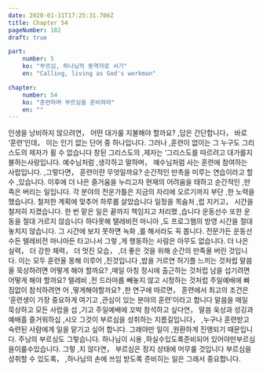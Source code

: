 ```yaml
---
date: 2020-01-31T17:25:31.706Z
title: Chapter 54
pageNumber: 182
draft: true

part:
    number: 5
    ko: "부르심, 하나님의 동역자로 서기"
    en: "Calling, living as God's workman"

chapter:
    number: 54
    ko: "훈련하며 부르심을 준비하라"
    en: ""
---
```

인생을 낭비하지 않으려연， 어떤 대가룰 지불해야 할까요? ,답은 간단합니다， 바로 ‘훈련’인데， 이는 인기 없는 단어 중 하나입니다. 그러나 ,훈련이 없이는 그 누구도 그리스도의 제자가 휠 수 없습니다 창된 그리스도의 ,제자는 ‘그리스도를 따르려고 대가를지불하는사랑입니다. 예수님처럼 ,생각하고 말하며， 예수님처럼 사는 훈련에 참여하는 사랍입니다. ,그렇다면， 훈련이란 무엇일까요? 순간적인 만촉을 미루는 연습이라고 할 수 ,있습니다. 이후에 더 나은 즐거움을 누리고자 현재의 어려움을 태하고 순간적인 ,만족은 버리는 일입니다. 각 분야의 전운가틀은 지금의 자리에 오르기까지 부단 ,한 노력을 했습니다. 철저한 계획에 맞추어 하루룹 살았습니다 일정을 목숨처 ,럽 지키고， 시간을 철저히 지켰습니다. 한 번 맡은 일은 끝까지 책임지고 처리했 ,습니다 운동선수 또한 운동을 절대 거르지 않습니다 하다못해 탤레비전 마니아 ,도 프로그햄의 방영 시간을 절대 놓치지 않습니다. 그 시간에 보지 못하면 녹화 ,를 해서라도 꼭 봅니다. 전문가든 운동선수든 텔레비전 마니아든 타고나서 그렇 ,게 행동하는 사람은 아무도 없습니다. 더 나은 실력， 더 강한 체력， 더 멋진 모습， ,더 좋은 것을 위해 순간의 만족올 버린 것입니다. 이는 모두 훈련올 몽해 이루어 ,진것입니다 ,밥을 거르연 허기플 느끼는 것처럽 말씀올 묵상하려면 어떻게 해야 할까요? ,매일 아칭 정시에 출근하는 것처럽 남을 섭기려면 어떻게 해야 할까요? 텔레비 ,전 드라마룹 빼놓지 않고 시청하는 것처럽 주일예배에 빠짐없이 참석하려연 어 ,떻게해야할까요? ,한 연구에 따르면， 훈련에서 최고의 조건은 ‘훈련생이 가장 중요하게 여기고 ,관심이 있는 분야의 훈련’이라고 합니다 말씀을 매일 묵상하고 모든 사랍을 섭 ,기고 주일예배에 꼬박 참석하고 싶다연， 말씀 욱상과 성깅과 예배흘 즐거워하십 ,시오 그것이 부르심을 성취하는 지름길입니다， ,누구나 훈련받고 숙련된 사람에게 일을 맡기고 싶어 합니다. 그래야만 일이 ,원환하게 진앵되기 때문입니다. 주닝의 부르싱도 그렇습니다. 하나님이 시용 ,하실수있도록준비되어 있어야만부르심을이룰수있습니다. 그렇 ,지 않다연， 부르심은 정지 상태에 머무룰 것입니다 부르심을 성취할 수 있도록， ,하나님의 손에 쓰임 받도록 준비히는 일은 그래서 중요합니다.

